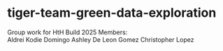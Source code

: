 # tiger-team-green-data-exploration
Group work for HtH Build 2025
Members:    
    Aldrei Kodie Domingo
    Ashley De Leon Gomez
    Christopher Lopez